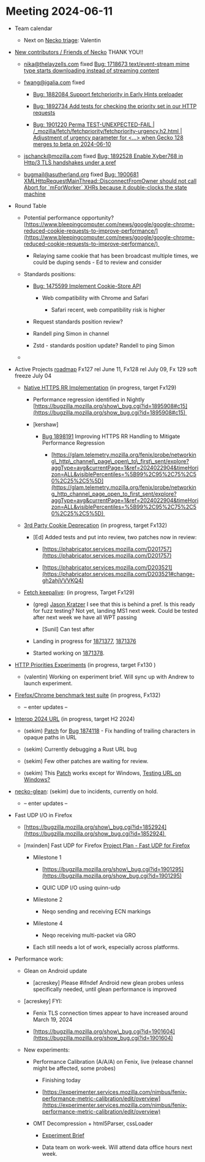 # Meeting 2024-06-11

-   Team calendar
    

    -   Next on [Necko triage](https://github.com/mozilla-necko/triage-list): Valentin
    

  

-   [New contributors / Friends of Necko](https://bugzilla.mozilla.org/buglist.cgi?v2=kershaw%40mozilla.com&f8=assigned_to&v7=nobody%40mozilla.org&o8=equals&n1=1&v6=rjesup%40jesup.org&f9=assigned_to&o9=equals&n3=1&n5=1&n7=1&v1=valentin.gosu%40gmail.com&product=Core&list_id=17030144&query_format=advanced&n2=1&v3=edgul%40mozilla.com&chfield=cf_last_resolved&v5=acreskey%40mozilla.com&n6=1&f4=assigned_to&bug_type=defect&bug_type=enhancement&bug_type=task&o4=equals&component=DOM%3A%20Networking&component=Networking&component=Networking%3A%20Cache&component=Networking%3A%20Cookies&component=Networking%3A%20DNS&component=Networking%3A%20File&component=Networking%3A%20HTTP&component=Networking%3A%20JAR&component=Networking%3A%20Proxy&component=Networking%3A%20WebSockets&o5=equals&f3=assigned_to&f5=assigned_to&bug_status=RESOLVED&bug_status=VERIFIED&bug_status=CLOSED&o3=equals&v4=smayya%40mozilla.com&n9=1&classification=Client%20Software&classification=Developer%20Infrastructure&classification=Components&classification=Server%20Software&classification=Other&resolution=---&resolution=FIXED&resolution=INVALID&resolution=WONTFIX&resolution=INACTIVE&resolution=DUPLICATE&resolution=WORKSFORME&resolution=INCOMPLETE&resolution=SUPPORT&resolution=EXPIRED&resolution=MOVED&f1=assigned_to&o1=equals&n8=1&priority=P1&priority=P2&priority=P3&priority=P4&priority=P5&priority=--&chfieldfrom=2024-05-07&n4=1&v9=sekim%40mozilla.com&f6=assigned_to&o6=equals&o2=equals&f2=assigned_to&v8=wptsync%40mozilla.bugs&o7=equals&f7=assigned_to) THANK YOU!!
    

    -   [nika@thelayzells.com](mailto:nika@thelayzells.com) fixed [Bug: 1718673 text/event-stream mime type starts downloading instead of streaming content](https://bugzilla.mozilla.org/show_bug.cgi?id=1718673) 
    
    -   [fwang@igalia.com](mailto:fwang@igalia.com) fixed 
    

        -   [Bug: 1882084 Support fetchpriority in Early Hints preloader](https://bugzilla.mozilla.org/show_bug.cgi?id=1882084)
    
        -   [Bug: 1892734 Add tests for checking the priority set in our HTTP requests](https://bugzilla.mozilla.org/show_bug.cgi?id=1892734) 
    
        -   [Bug: 1901220 Perma TEST-UNEXPECTED-FAIL | /\_mozilla/fetch/fetchpriority/fetchpriority-urgency.h2.html | Adjustment of urgency parameter for <...> when Gecko 128 merges to beta on 2024-06-10](https://bugzilla.mozilla.org/show_bug.cgi?id=1901220) 
    

    -   [jschanck@mozilla.com](mailto:jschanck@mozilla.com) fixed [Bug: 1892528 Enable Xyber768 in Http/3 TLS handshakes under a pref](https://bugzilla.mozilla.org/show_bug.cgi?id=1892528) 
    
    -   [bugmail@asutherland.org](mailto:bugmail@asutherland.org) fixed [Bug: 1900681 XMLHttpRequestMainThread::DisconnectFromOwner should not call Abort for \`mForWorker\` XHRs because it double-clocks the state machine](https://bugzilla.mozilla.org/show_bug.cgi?id=1900681) 
    

  

-   Round Table
    

    -   Potential performance opportunity? [https://www.bleepingcomputer.com/news/google/google-chrome-reduced-cookie-requests-to-improve-performance/](https://www.bleepingcomputer.com/news/google/google-chrome-reduced-cookie-requests-to-improve-performance/) 
    

        -   Relaying same cookie that has been broadcast multiple times, we could be duping sends - Ed to review and consider 
    

    -   Standards positions:
    

        -   [Bug: 1475599 Implement Cookie-Store API](https://bugzilla.mozilla.org/show_bug.cgi?id=1475599) 
    

            -   Web compatibility with Chrome and Safari
    

                -   Safari recent, web compatibility risk is higher
    

        -   Request standards position review?
    
        -   Randell ping Simon in channel 
    

        -   Zstd - standards position update? Randell to ping Simon
    

    -     
    

  

-   Active Projects [roadmap](https://mozilla-hub.atlassian.net/jira/plans/71/scenarios/71?vid=300#plan/backlog) Fx127 rel June 11, Fx128 rel July 09, Fx 129 soft freeze July 04 
    

    -   [Native HTTPS RR Implementation](https://mozilla-hub.atlassian.net/browse/FFXP-2553) (in progress, target Fx129)
    

        -   Performance regression identified in Nightly [https://bugzilla.mozilla.org/show\_bug.cgi?id=1895908#c15](https://bugzilla.mozilla.org/show_bug.cgi?id=1895908#c15) 
    
        -   \[kershaw\]
    

            -   [Bug 1898191](https://bugzilla.mozilla.org/show_bug.cgi?id=1898191) Improving HTTPS RR Handling to Mitigate Performance Regression
    

                -   [https://glam.telemetry.mozilla.org/fenix/probe/networking\_http\_channel\_page\_open\_to\_first\_sent/explore?aggType=avg&currentPage=1&ref=2024022904&timeHorizon=ALL&visiblePercentiles=%5B99%2C95%2C75%2C50%2C25%2C5%5D](https://glam.telemetry.mozilla.org/fenix/probe/networking_http_channel_page_open_to_first_sent/explore?aggType=avg&currentPage=1&ref=2024022904&timeHorizon=ALL&visiblePercentiles=%5B99%2C95%2C75%2C50%2C25%2C5%5D) 
    

    -   [3rd Party Cookie Deprecation](https://mozilla-hub.atlassian.net/browse/FFXP-2237) (in progress, target Fx132)
    

        -   \[Ed\] Added tests and put into review, two patches now in review:
    

            -   [https://phabricator.services.mozilla.com/D201757](https://phabricator.services.mozilla.com/D201757)
    
            -   [https://phabricator.services.mozilla.com/D203521](https://phabricator.services.mozilla.com/D203521#change-gh2ahjVVVKQ4)
    

    -   [Fetch keepalive](https://mozilla-hub.atlassian.net/browse/FFXP-2596): (in progress, Target Fx129) 
    

        -   (greg) [Jason Kratzer](mailto:jkratzer@mozilla.com) I see that this is behind a pref. Is this ready for fuzz testing? Not yet, landing MS1 next week. Could be tested after next week we have all WPT passing
    

            -   \[Sunil\] Can test after 
    

        -   Landing in progress for [1871377](https://bugzilla.mozilla.org/show_bug.cgi?id=1871377), [1871376](https://bugzilla.mozilla.org/show_bug.cgi?id=1871376) 
    
        -   Started working on [1871378](https://bugzilla.mozilla.org/show_bug.cgi?id=1871378).
    

  

-   [HTTP Priorities Experiments](https://mozilla-hub.atlassian.net/browse/FFXP-2070) (in progress, target Fx130 )
    

    -   (valentin) Working on experiment brief. Will sync up with Andrew to launch experiment.
    

-   [Firefox/Chrome benchmark test suite](https://mozilla-hub.atlassian.net/browse/FFXP-2784) (in progress, Fx132)
    

    -   – enter updates – 
    

-   [Interop 2024 URL](https://mozilla-hub.atlassian.net/browse/FFXP-2202) (in progress, target H2 2024)
    

    -   (sekim) [Patch](https://phabricator.services.mozilla.com/D213036) for [Bug 1874118](https://bugzilla.mozilla.org/show_bug.cgi?id=1874118) - Fix handling of trailing characters in opaque paths in URL
    
    -   (sekim) Currently debugging a Rust URL bug 
    
    -   (sekim) Few other patches are waiting for review.
    
    -   (sekim) This [Patch](https://phabricator.services.mozilla.com/D212193) works except for Windows, [Testing URL on Windows?](https://treeherder.mozilla.org/jobs?repo=try&author=sekim%40mozilla.com&selectedTaskRun=NjhZF_GIQTSYSpADYnEuNQ.0)  
    

-   [necko-glean](https://bugzilla.mozilla.org/show_bug.cgi?id=1854569): (sekim) due to incidents, currently on hold.
    

    -   – enter updates – 
    

-   Fast UDP I/O in Firefox
    

    -   [https://bugzilla.mozilla.org/show\_bug.cgi?id=1852924](https://bugzilla.mozilla.org/show_bug.cgi?id=1852924) 
    
    -   \[mxinden\] Fast UDP for Firefox [Project Plan - Fast UDP for Firefox](https://docs.google.com/document/d/1LNnw4J7N-mckVzRg3OEqmOEDMRYrhqKliTHOyuh7tBQ/edit)
    

        -   Milestone 1
    

            -   [https://bugzilla.mozilla.org/show\_bug.cgi?id=1901295](https://bugzilla.mozilla.org/show_bug.cgi?id=1901295)
    
            -   QUIC UDP I/O using quinn-udp
    

        -   Milestone 2
    

            -   Neqo sending and receiving ECN markings
    

        -   Milestone 4
    

            -   Neqo receiving multi-packet via GRO
    

        -   Each still needs a lot of work, especially across platforms.
    

-   Performance work: 
    

    -   Glean on Android update
    

        -   \[acreskey\] Please #ifndef Android new glean probes unless specifically needed, until glean performance is improved 
    

    -   \[acreskey\] FYI: 
    

        -   Fenix TLS connection times appear to have increased around March 19, 2024
    
        -   [https://bugzilla.mozilla.org/show\_bug.cgi?id=1901604](https://bugzilla.mozilla.org/show_bug.cgi?id=1901604)
    

    -   New experiments:
    

        -   Performance Calibration (A/A/A) on Fenix, live (release channel might be affected, some probes)
    

            -   Finishing today
    
            -   [https://experimenter.services.mozilla.com/nimbus/fenix-performance-metric-calibration/edit/overview](https://experimenter.services.mozilla.com/nimbus/fenix-performance-metric-calibration/edit/overview)
    

        -   OMT Decompression + html5Parser, cssLoader 
    

            -   [Experiment Brief](https://mozilla.slack.com/files/U03RSFZQZQA/F075Y7PQE2K/experiment_brief_-_omt_decompression_experiement)
    
            -   Data team on work-week. Will attend data office hours next week.